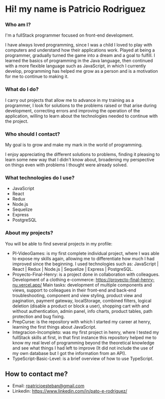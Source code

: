 # Hi! my name is Patricio Rodriguez

### Who am I?
I'm a fullStack programmer focused on front-end development.

I have always loved programming, since I was a child I loved to play with computers and understand how their applications work. Played at being a programmer, gradually turned the game into a dream and a goal to fulfill. I learned the basics of programming in the Java language, then continued with a more flexible language such as JavaScript, in which I currently develop, programming has helped me grow as a person and is a motivation for me to continue to making it.

### What do I do?

I carry out projects that allow me to advance in my training as a programmer, I look for solutions to the problems raised or that arise during development, correcting errors and improving the operation of the application, willing to learn about the technologies needed to continue with the project.

### Who should I contact?

My goal is to grow and make my mark in the world of programming.

I enjoy appreciating the different solutions to problems, finding it pleasing to learn some new way that I didn't know about, broadening my perspective on things even with problems I thought were already solved.

### What technologies do I use?

* JavaScript 
* React 
* Redux 
* Node.js 
* Sequelize 
* Express 
* PostgreSQL

### About my projects?

You will be able to find several projects in my profile:

* PI-VideoGames: is my first complete individual project, where I was able to expose my skills again, allowing me to differentiate how much I had improved since the beginning. I used technologies such as: JavaScript | React | Redux | Node.js | Sequelize | Express | PostgreSQL.
* Proyecto-Final-Henry: is a project done in collaboration with colleagues. Development of a clothing e-commerce: https://proyecto-final-henry-nu.vercel.app/
Main tasks: development of multiple components and views, support to colleagues in their front-end and back-end troubleshooting, component and view styling, product view and pagination, payment gateway, localStorage, combined filters, logical deletion (disable a product or block a user), shopping cart with and without authentication, admin panel, info charts, product tables, path protection and bug fixing.
* PrepCurse: is the repository with which I started my career at henry, learning the first things about JavaScript.
* Integracion-Incompleto: was my first project in henry, where I tested my fullStack skills at first, in that first instance this repository helped me to know my real level of programming beyond the theoretical knowledge and see what things I had left to improve (It did not include the use of my own database but I got the information from an API).
* TypeScript-Basic-Level: is a brief overview of how to use TypeScript.

## How to contact me?

* Email: rpatricioesteban@gmail.com
* Linkedin: https://www.linkedin.com/in/pato-e-rodriguez/

